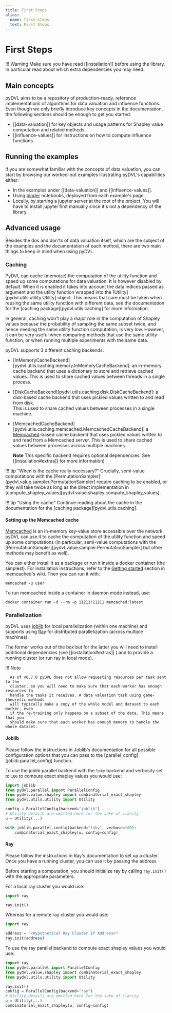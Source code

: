 ```yaml
---
title: First Steps
alias: 
  name: first-steps
  text: First Steps
---
```


# First Steps

!!! Warning
    Make sure you have read [[installation]] before using the library. 
    In particular read about which extra dependencies you may need.

## Main concepts

pyDVL aims to be a repository of production-ready, reference implementations of
algorithms for data valuation and influence functions. Even though we only
briefly introduce key concepts in the documentation, the following sections 
should be enough to get you started.

* [[data-valuation]] for key objects and usage patterns for Shapley value
  computation and related methods.
* [[influence-values]] for instructions on how to compute influence functions.

## Running the examples

If you are somewhat familiar with the concepts of data valuation, you can start
by browsing our worked-out examples illustrating pyDVL's capabilities either:

- In the examples under [[data-valuation]] and [[influence-values]].
- Using [binder](https://mybinder.org/) notebooks, deployed from each
  example's page.
- Locally, by starting a jupyter server at the root of the project. You will
  have to install jupyter first manually since it's not a dependency of the
  library.

## Advanced usage

Besides the dos and don'ts of data valuation itself, which are the subject of
the examples and the documentation of each method, there are two main things to
keep in mind when using pyDVL.

### Caching

PyDVL can cache (memoize) the computation of the utility function
and speed up some computations for data valuation.
It is however disabled by default.
When it is enabled it takes into account the data indices passed as argument
and the utility function wrapped into the
[Utility][pydvl.utils.utility.Utility] object. This means that
care must be taken when reusing the same utility function with different data,
see the documentation for the [caching package][pydvl.utils.caching] for more
information.

In general, caching won't play a major role in the computation of Shapley values
because the probability of sampling the same subset twice, and hence needing
the same utility function computation, is very low. However, it can be very
useful when comparing methods that use the same utility function, or when
running multiple experiments with the same data.

pyDVL supports 3 different caching backends:

- [InMemoryCacheBackend][pydvl.utils.caching.memory.InMemoryCacheBackend]:
  an in-memory cache backend that uses a dictionary to store and retrieve
  cached values. This is used to share cached values between threads
  in a single process.
- [DiskCacheBackend][pydvl.utils.caching.disk.DiskCacheBackend]:
  a disk-based cache backend that uses pickled values written to and read from disk.  
  This is used to share cached values between processes in a single machine.
- [MemcachedCacheBackend][pydvl.utils.caching.memcached.MemcachedCacheBackend]:
  a [Memcached](https://memcached.org/)-based cache backend that uses pickled values written to
  and read from a Memcached server. This is used to share cached values
  between processes across multiple machines.

  **Note** This specific backend requires optional dependencies.
  See [[installation#extras]] for more information)

!!! tip "When is the cache really necessary?"
    Crucially, semi-value computations with the
    [PermutationSampler][pydvl.value.sampler.PermutationSampler] require caching
    to be enabled, or they will take twice as long as the direct implementation
    in [compute_shapley_values][pydvl.value.shapley.compute_shapley_values].

!!! tip "Using the cache"
    Continue reading about the cache in the documentation
    for the [caching package][pydvl.utils.caching].

#### Setting up the Memcached cache

[Memcached](https://memcached.org/) is an in-memory key-value store accessible
over the network. pyDVL can use it to cache the computation of the utility function
and speed up some computations (in particular, semi-value computations with the
[PermutationSampler][pydvl.value.sampler.PermutationSampler] but other methods
may benefit as well).

You can either install it as a package or run it inside a docker container (the
simplest). For installation instructions, refer to the [Getting
started](https://github.com/memcached/memcached/wiki#getting-started) section in
memcached's wiki. Then you can run it with:

```shell
memcached -u user
```

To run memcached inside a container in daemon mode instead, use:

```shell
docker container run -d --rm -p 11211:11211 memcached:latest
```

### Parallelization

pyDVL uses [joblib](https://joblib.readthedocs.io/en/latest/) for local
parallelization (within one machine) and supports using
[Ray](https://ray.io) for distributed parallelization (across multiple machines).

The former works out of the box but for the latter you will need to install
additional dependencies (see [[installation#extras]] )
and to provide a running cluster (or run ray in local mode).

!!! Note

      As of v0.7.0 pyDVL does not allow requesting resources per task sent to the
      cluster, so you will need to make sure that each worker has enough resources to
      handle the tasks it receives. A data valuation task using game-theoretic methods
      will typically make a copy of the whole model and dataset to each worker, even
      if the re-training only happens on a subset of the data. This means that you
      should make sure that each worker has enough memory to handle the whole dataset.

#### Joblib

Please follow the instructions in Joblib's documentation
for all possible configuration options that you can pass to the
[parallel_config][joblib.parallel_config] function.

To use the joblib parallel backend with the `loky` backend and verbosity set to `100`
to compute exact shapley values you would use:

```python
import joblib
from pydvl.parallel import ParallelConfig
from pydvl.value.shapley import combinatorial_exact_shapley
from pydvl.utils.utility import Utility

config = ParallelConfig(backend="joblib") 
# Utility details are omitted here for the sake of clarity
u = Utility(...)

with joblib.parallel_config(backend="loky", verbose=100):
    combinatorial_exact_shapley(u, config=config)
```

#### Ray

Please follow the instructions in Ray's documentation to set up a cluster.
Once you have a running cluster, you can use it by passing the address

Before starting a computation, you should initialize ray by calling `ray.init()`
with the appropriate parameters:

For a local ray cluster you would use:

```python
import ray

ray.init()
```

Whereas for a remote ray cluster you would use:

```python
import ray

address = "<Hypothetical Ray Cluster IP Address>"
ray.init(address)
```

To use the ray parallel backend to compute exact shapley values you would use:

```python
import ray
from pydvl.parallel import ParallelConfig
from pydvl.value.shapley import combinatorial_exact_shapley
from pydvl.utils.utility import Utility

ray.init()
config = ParallelConfig(backend="ray")
# Utility details are omitted here for the sake of clarity
u = Utility(...)
combinatorial_exact_shapley(u, config=config)
```
